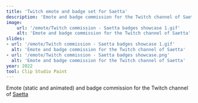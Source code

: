 ```yaml
---
title: 'Twitch emote and badge set for Saetta'
description: 'Emote and badge commission for the Twitch channel of Saetta'
image:
    url: '/emote/Twitch commission - Saetta badges showcase 1.gif'
    alt: 'Emote and badge commission for the Twitch channel of Saetta'
slides:
- url: '/emote/Twitch commission - Saetta badges showcase 1.gif'
  alt: 'Emote and badge commission for the Twitch channel of Saetta'
- url: '/emote/Twitch commission - Saetta badges showcase.png'
  alt: 'Emote and badge commission for the Twitch channel of Saetta'
year: 2022
tool: Clip Studio Paint
---
```


Emote (static and animated) and badge commission for the Twitch channel of [Saetta](https://www.twitch.tv/saetta12)

